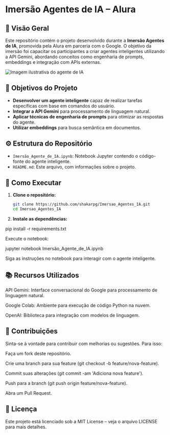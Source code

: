 # Imersão Agentes de IA – Alura

## 🎯 Visão Geral

Este repositório contém o projeto desenvolvido durante a **Imersão Agentes de IA**, promovida pela Alura em parceria com o Google. O objetivo da imersão foi capacitar os participantes a criar agentes inteligentes utilizando a API Gemini, abordando conceitos como engenharia de prompts, embeddings e integração com APIs externas.

![Imagem ilustrativa do agente de IA](https://github.com/shakarpg/Imersao_Agentes_IA/blob/main/imersao.jpg)

## 🧠 Objetivos do Projeto

- **Desenvolver um agente inteligente** capaz de realizar tarefas específicas com base em comandos do usuário.
- **Integrar a API Gemini** para processamento de linguagem natural.
- **Aplicar técnicas de engenharia de prompts** para otimizar as respostas do agente.
- **Utilizar embeddings** para busca semântica em documentos.

## ⚙️ Estrutura do Repositório

- `Imersão_Agente_de_IA.ipynb`: Notebook Jupyter contendo o código-fonte do agente inteligente.
- `README.md`: Este arquivo, com informações sobre o projeto.

## 🚀 Como Executar

1. **Clone o repositório:**

   ```bash
   git clone https://github.com/shakarpg/Imersao_Agentes_IA.git
   cd Imersao_Agentes_IA
   
2. **Instale as dependências:**

pip install -r requirements.txt


Execute o notebook:

jupyter notebook Imersão_Agente_de_IA.ipynb


Siga as instruções no notebook para interagir com o agente inteligente.


## 📚 Recursos Utilizados ##

API Gemini: Interface conversacional do Google para processamento de linguagem natural.

Google Colab: Ambiente para execução de código Python na nuvem.

OpenAI: Biblioteca para integração com modelos de linguagem.

## 🤝 Contribuições ##

Sinta-se à vontade para contribuir com melhorias ou sugestões. Para isso:

Faça um fork deste repositório.

Crie uma branch para sua feature (git checkout -b feature/nova-feature).

Commit suas alterações (git commit -am 'Adiciona nova feature').

Push para a branch (git push origin feature/nova-feature).

Abra um Pull Request.

## 📄 Licença ##

Este projeto está licenciado sob a MIT License – veja o arquivo LICENSE
 para mais detalhes.

